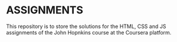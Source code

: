 # ASSIGNMENTS
<p>This repository is to store the solutions for the HTML, CSS and JS assignments of the John Hopnkins course at the Coursera platform.</p>
